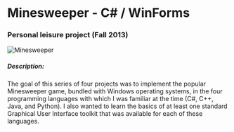 # Minesweeper - C# / WinForms

### Personal leisure project (Fall 2013)

![Minesweeper](http://i.imgur.com/xxTbIGB.png)

##### Description:
The goal of this series of four projects was to implement the popular Minesweeper game, bundled with Windows operating systems, in the four programming languages with which I was familiar at the time (C#, C++, Java, and Python). I also wanted to learn the basics of at least one standard Graphical User Interface toolkit that was available for each of these languages.
